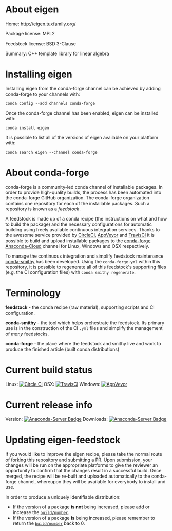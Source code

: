 About eigen
===========

Home: http://eigen.tuxfamily.org/

Package license: MPL2

Feedstock license: BSD 3-Clause

Summary: C++ template library for linear algebra



Installing eigen
================

Installing eigen from the conda-forge channel can be achieved by adding conda-forge to your channels with:

```
conda config --add channels conda-forge
```

Once the conda-forge channel has been enabled, eigen can be installed with:

```
conda install eigen
```

It is possible to list all of the versions of eigen available on your platform with:

```
conda search eigen --channel conda-forge
```


About conda-forge
=================

conda-forge is a community-led conda channel of installable packages.
In order to provide high-quality builds, the process has been automated into the
conda-forge GitHub organization. The conda-forge organization contains one repository 
for each of the installable packages. Such a repository is known as a *feedstock*.

A feedstock is made up of a conda recipe (the instructions on what and how to build
the package) and the necessary configurations for automatic building using freely
available continuous integration services. Thanks to the awesome service provided by
[CircleCI](https://circleci.com/), [AppVeyor](http://www.appveyor.com/)
and [TravisCI](https://travis-ci.org/) it is possible to build and upload installable
packages to the [conda-forge](https://anaconda.org/conda-forge)
[Anaconda-Cloud](http://docs.anaconda.org/) channel for Linux, Windows and OSX respectively.

To manage the continuous integration and simplify feedstock maintenance
[conda-smithy](http://github.com/conda-forge/conda-smithy) has been developed.
Using the ``conda-forge.yml`` within this repository, it is possible to regenerate all of
this feedstock's supporting files (e.g. the CI configuration files) with ``conda smithy regenerate``.


Terminology
===========

**feedstock** - the conda recipe (raw material), supporting scripts and CI configuration.

**conda-smithy** - the tool which helps orchestrate the feedstock.
                   Its primary use is in the construction of the CI ``.yml`` files
                   and simplify the management of *many* feedstocks.

**conda-forge** - the place where the feedstock and smithy live and work to
                  produce the finished article (built conda distributions)

Current build status
====================
Linux: [![Circle CI](https://circleci.com/gh/conda-forge/eigen-feedstock.svg?style=svg)](https://circleci.com/gh/conda-forge/eigen-feedstock)
OSX: [![TravisCI](https://travis-ci.org/conda-forge/eigen-feedstock.svg?branch=master)](https://travis-ci.org/conda-forge/eigen-feedstock) 
Windows: [![AppVeyor](https://ci.appveyor.com/api/projects/status/github/conda-forge/eigen-feedstock?svg=True)](https://ci.appveyor.com/project/conda-forge/eigen-feedstock/branch/master)

Current release info
====================
Version: [![Anaconda-Server Badge](https://anaconda.org/conda-forge/eigen/badges/version.svg)](https://anaconda.org/conda-forge/eigen)
Downloads: [![Anaconda-Server Badge](https://anaconda.org/conda-forge/eigen/badges/downloads.svg)](https://anaconda.org/conda-forge/eigen)


Updating eigen-feedstock
========================

If you would like to improve the eigen recipe, please take the normal
route of forking this repository and submitting a PR. Upon submission, your changes will
be run on the appropriate platforms to give the reviewer an opportunity to confirm that the
changes result in a successful build. Once merged, the recipe will be re-built and uploaded
automatically to the conda-forge channel, whereupon they will be available for everybody to
install and use.

In order to produce a uniquely identifiable distribution:
 * If the version of a package **is not** being increased, please add or increase
   the [``build/number``](http://conda.pydata.org/docs/building/meta-yaml.html#build-number-and-string). 
 * If the version of a package **is** being increased, please remember to return
   the [``build/number``](http://conda.pydata.org/docs/building/meta-yaml.html#build-number-and-string)
   back to 0.
